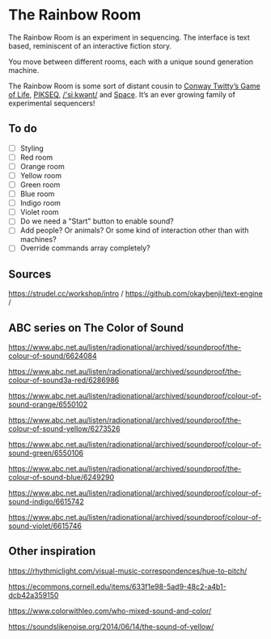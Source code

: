 # The Rainbow Room

The Rainbow Room is an experiment in sequencing. The interface is text based, reminiscent of an interactive fiction story.

You move between different rooms, each with a unique sound generation machine.

The Rainbow Room is some sort of distant cousin to [Conway Twitty’s Game of Life](https://spitlo.com/ctgol/), [PIKSEQ](https://spitlo.com/pikseq/), [/'siːkwənt/](https://spitlo.com/sikwent/) and [Space](https://spitlo.com/space/). It’s an ever growing family of experimental sequencers!

## To do

- [ ] Styling
- [ ] Red room
- [ ] Orange room
- [ ] Yellow room
- [ ] Green room
- [ ] Blue room
- [ ] Indigo room
- [ ] Violet room
- [ ] Do we need a "Start" button to enable sound?
- [ ] Add people? Or animals? Or some kind of interaction other than with machines?
- [ ] Override commands array completely?

## Sources

<https://strudel.cc/workshop/intro> /
<https://github.com/okaybenji/text-engine> /

## ABC series on The Color of Sound

<https://www.abc.net.au/listen/radionational/archived/soundproof/the-colour-of-sound/6624084>

<https://www.abc.net.au/listen/radionational/archived/soundproof/the-colour-of-sound3a-red/6286986>

<https://www.abc.net.au/listen/radionational/archived/soundproof/colour-of-sound-orange/6550102>

<https://www.abc.net.au/listen/radionational/archived/soundproof/the-colour-of-sound-yellow/6273526>

<https://www.abc.net.au/listen/radionational/archived/soundproof/colour-of-sound-green/6550106>

<https://www.abc.net.au/listen/radionational/archived/soundproof/the-colour-of-sound-blue/6249290>

<https://www.abc.net.au/listen/radionational/archived/soundproof/colour-of-sound-indigo/6615742>

<https://www.abc.net.au/listen/radionational/archived/soundproof/colour-of-sound-violet/6615746>

## Other inspiration

<https://rhythmiclight.com/visual-music-correspondences/hue-to-pitch/>

<https://ecommons.cornell.edu/items/633f1e98-5ad9-48c2-a4b1-dcb42a359150>

<https://www.colorwithleo.com/who-mixed-sound-and-color/>

<https://soundslikenoise.org/2014/06/14/the-sound-of-yellow/>
